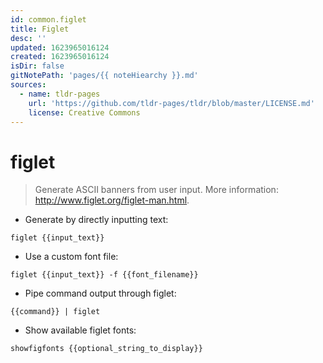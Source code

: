 ```yaml
---
id: common.figlet
title: Figlet
desc: ''
updated: 1623965016124
created: 1623965016124
isDir: false
gitNotePath: 'pages/{{ noteHiearchy }}.md'
sources:
  - name: tldr-pages
    url: 'https://github.com/tldr-pages/tldr/blob/master/LICENSE.md'
    license: Creative Commons
---
```

# figlet

> Generate ASCII banners from user input.
> More information: <http://www.figlet.org/figlet-man.html>.

- Generate by directly inputting text:

`figlet {{input_text}}`

- Use a custom font file:

`figlet {{input_text}} -f {{font_filename}}`

- Pipe command output through figlet:

`{{command}} | figlet`

- Show available figlet fonts:

`showfigfonts {{optional_string_to_display}}`

